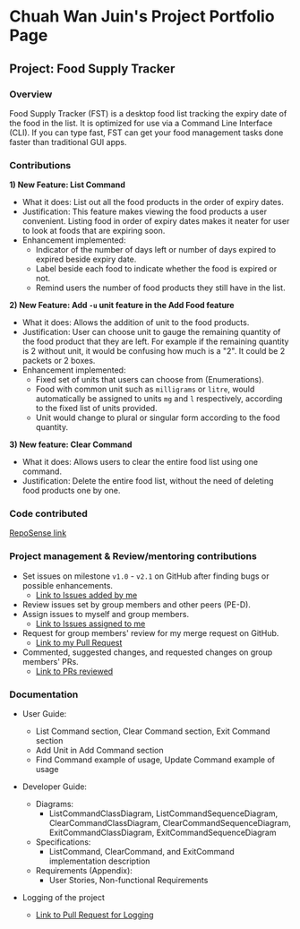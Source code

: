 # Chuah Wan Juin's Project Portfolio Page
## Project: Food Supply Tracker

### Overview
Food Supply Tracker (FST) is a desktop food list tracking the expiry date of the food in the list.
It is optimized for use via a Command Line Interface (CLI). If you can type fast, FST can get your food management tasks done faster than traditional GUI apps.

### Contributions

**1) New Feature: List Command**
  * What it does: List out all the food products in the order of expiry dates.
  * Justification: This feature makes viewing the food products a user convenient. Listing food in order 
of expiry dates makes it neater for user to look at foods that are expiring soon.
  * Enhancement implemented: 
    * Indicator of the number of days left or number of days expired to expired beside expiry date.
    * Label beside each food to indicate whether the food is expired or not.
    * Remind users the number of food products they still have in the list.

**2) New Feature: Add `-u` unit feature in the Add Food feature**
  * What it does: Allows the addition of unit to the food products. 
  * Justification: User can choose unit to gauge the remaining quantity 
of the food product that they are left. For example if the remaining quantity
is 2 without unit, it would be confusing how much is a "2". It could be 2 packets
or 2 boxes.
  * Enhancement implemented: 
     * Fixed set of units that users can choose from (Enumerations).
     * Food with common unit such as `milligrams` or `litre`, would automatically be
     assigned to units `mg` and `l` respectively, according to the fixed list of units provided.
     * Unit would change to plural or singular form according to the food quantity.

**3) New feature: Clear Command**
   * What it does: Allows users to clear the entire food list using one command.
   * Justification: Delete the entire food list, without the need of deleting food products one by one.

### Code contributed
[RepoSense link](https://nus-cs2113-ay2223s2.github.io/tp-dashboard/?search=&sort=groupTitle&sortWithin=title&timeframe=commit&mergegroup=&groupSelect=groupByRepos&breakdown=true&checkedFileTypes=docs~functional-code~test-code~other&since=2023-02-17&tabOpen=true&tabType=authorship&tabAuthor=wanjuin&tabRepo=AY2223S2-CS2113-W13-3%2Ftp%5Bmaster%5D&authorshipIsMergeGroup=false&authorshipFileTypes=functional-code&authorshipIsBinaryFileTypeChecked=false&authorshipIsIgnoredFilesChecked=false)

### Project management & Review/mentoring contributions
* Set issues on milestone `v1.0` - `v2.1` on GitHub after finding bugs or possible enhancements.
  * [Link to Issues added by me](https://github.com/AY2223S2-CS2113-W13-3/tp/issues?q=is%3Aissue+is%3Aclosed+author%3Awanjuin)
* Review issues set by group members and other peers (PE-D).
* Assign issues to myself and group members.
  * [Link to Issues assigned to me](https://github.com/AY2223S2-CS2113-W13-3/tp/issues?q=is%3Aclosed+assignee%3Awanjuin)
* Request for group members' review for my merge request on GitHub.
  * [Link to my Pull Request](https://github.com/AY2223S2-CS2113-W13-3/tp/pulls?q=is%3Apr+is%3Aclosed+author%3Awanjuin)
* Commented, suggested changes, and requested changes on group members' PRs.
  * [Link to PRs reviewed](https://github.com/AY2223S2-CS2113-W13-3/tp/issues?q=reviewed-by%3Awanjuin)

### Documentation
* User Guide: 
  * List Command section, Clear Command section, Exit Command section
  * Add Unit in Add Command section
  * Find Command example of usage, Update Command example of usage

* Developer Guide:
  * Diagrams:
    * ListCommandClassDiagram, ListCommandSequenceDiagram, ClearCommandClassDiagram, ClearCommandSequenceDiagram, ExitCommandClassDiagram, ExitCommandSequenceDiagram
  * Specifications: 
    * ListCommand, ClearCommand, and ExitCommand implementation description
  * Requirements (Appendix):
    * User Stories, Non-functional Requirements

* Logging of the project
  * [Link to Pull Request for Logging](https://github.com/AY2223S2-CS2113-W13-3/tp/pull/58)
